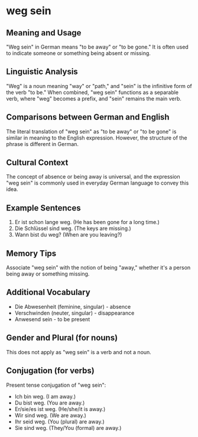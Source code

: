 # weg sein
## Meaning and Usage
"Weg sein" in German means "to be away" or "to be gone." It is often used to indicate someone or something being absent or missing.

## Linguistic Analysis
"Weg" is a noun meaning "way" or "path," and "sein" is the infinitive form of the verb "to be." When combined, "weg sein" functions as a separable verb, where "weg" becomes a prefix, and "sein" remains the main verb.

## Comparisons between German and English
The literal translation of "weg sein" as "to be away" or "to be gone" is similar in meaning to the English expression. However, the structure of the phrase is different in German.

## Cultural Context
The concept of absence or being away is universal, and the expression "weg sein" is commonly used in everyday German language to convey this idea.

## Example Sentences
1. Er ist schon lange weg. (He has been gone for a long time.)
2. Die Schlüssel sind weg. (The keys are missing.)
3. Wann bist du weg? (When are you leaving?)

## Memory Tips
Associate "weg sein" with the notion of being "away," whether it's a person being away or something missing.

## Additional Vocabulary
- Die Abwesenheit (feminine, singular) - absence
- Verschwinden (neuter, singular) - disappearance
- Anwesend sein - to be present

## Gender and Plural (for nouns)
This does not apply as "weg sein" is a verb and not a noun.

## Conjugation (for verbs)
Present tense conjugation of "weg sein":
- Ich bin weg. (I am away.)
- Du bist weg. (You are away.)
- Er/sie/es ist weg. (He/she/it is away.)
- Wir sind weg. (We are away.)
- Ihr seid weg. (You (plural) are away.)
- Sie sind weg. (They/You (formal) are away.)